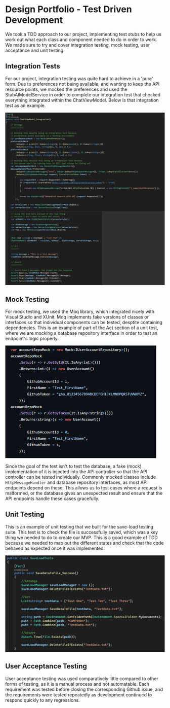 # Design Portfolio - Test Driven Development

We took a TDD approach to our project, implementing test stubs to help us work out what each class and component needed to do in order to work. We made sure to try and cover integration testing, mock testing, user acceptance and unit testing.

## Integration Tests

For our project, integration testing was quite hard to achieve in a 'pure' form. Due to preferences not being available, and wanting to keep the API resource points, we mocked the preferences and used the StubAIModelService in order to complete our integration test that checked everything integrated within the ChatViewModel. Below is that integration test as an example.

![integration-test](diagrams/integ-test.png)

## Mock Testing
For mock testing, we used the Moq library, which integrated nicely with Visual Studio and XUnit. Moq implements fake versions of classes or interfaces so that individual components can be tested, desptite containing dependencies. This is an example of part of the Act section of a unit test, where we are mocking a database repository interface in order to test an endpoint's logic properly.

![mocks](diagrams/mocks.png)

Since the goal of the test isn't to test the database, a fake (mock) implementation of it is injected into the API controller so that the API controller can be tested individually. Commonly mocked classes include `HttpMessageHandler` and database repository interfaces, as most API endpoints depend on these. This allows us to test cases where a request is malformed, or the database gives an unexpected result and ensure that the API endpoints handle these cases gracefully.

## Unit Testing
This is an example of unit testing that we built for the save-load testing suite. This test is to check the file is successfully saved, which was a key thing we needed to do to create our MVP. This is a good example of TDD because we needed to map out the different states and check that the code behaved as expected once it was implemented.

![unit-test](diagrams/unit-test.png)

## User Acceptance Testing
User acceptance testing was used comparatively little compared to other forms of testing, as it is a manual process and not automatable.
Each requirement was tested before closing the corresponding Github issue, and the requirements were tested repeatedly as development continued to respond quickly to any regressions.
